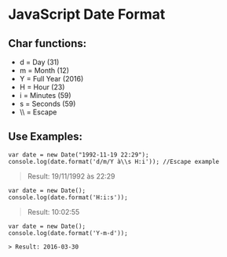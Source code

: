 JavaScript Date Format
==================================================================================================

Char functions:
--------------------------------------------
- d = Day (31)
- m = Month (12)
- Y = Full Year (2016)
- H = Hour (23)
- i = Minutes (59)
- s = Seconds (59)
- \\\ = Escape

Use Examples:
--------------------------------------------

    var date = new Date("1992-11-19 22:29");
    console.log(date.format('d/m/Y à\\s H:i')); //Escape example
    
> Result: 19/11/1992 às 22:29


    var date = new Date();
    console.log(date.format('H:i:s'));
    
> Result: 10:02:55
  

    var date = new Date();
    console.log(date.format('Y-m-d'));
    
    > Result: 2016-03-30
